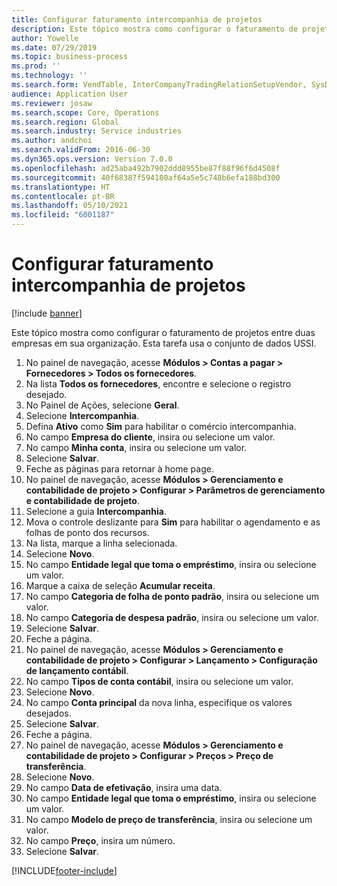 ```yaml
---
title: Configurar faturamento intercompanhia de projetos
description: Este tópico mostra como configurar o faturamento de projetos entre duas empresas em sua organização.
author: Yowelle
ms.date: 07/29/2019
ms.topic: business-process
ms.prod: ''
ms.technology: ''
ms.search.form: VendTable, InterCompanyTradingRelationSetupVendor, SysDataAreaSelectLookup, ProjParameters, ProjPosting, ProjTransferPrice
audience: Application User
ms.reviewer: josaw
ms.search.scope: Core, Operations
ms.search.region: Global
ms.search.industry: Service industries
ms.author: andchoi
ms.search.validFrom: 2016-06-30
ms.dyn365.ops.version: Version 7.0.0
ms.openlocfilehash: ad25aba492b7902ddd8955be87f88f96f6d4508f
ms.sourcegitcommit: 40f68387f594180af64a5e5c748b6efa188bd300
ms.translationtype: HT
ms.contentlocale: pt-BR
ms.lasthandoff: 05/10/2021
ms.locfileid: "6001187"
---
```

# <a name="configure-intercompany-project-invoicing"></a>Configurar faturamento intercompanhia de projetos

[!include [banner](../../includes/banner.md)]

Este tópico mostra como configurar o faturamento de projetos entre duas empresas em sua organização. Esta tarefa usa o conjunto de dados USSI.

1. No painel de navegação, acesse **Módulos > Contas a pagar > Fornecedores > Todos os fornecedores**.
2. Na lista **Todos os fornecedores**, encontre e selecione o registro desejado.
3. No Painel de Ações, selecione **Geral**.
4. Selecione **Intercompanhia**.
5. Defina **Ativo** como **Sim** para habilitar o comércio intercompanhia.
6. No campo **Empresa do cliente**, insira ou selecione um valor.
7. No campo **Minha conta**, insira ou selecione um valor.
8. Selecione **Salvar**.
9. Feche as páginas para retornar à home page.
10. No painel de navegação, acesse **Módulos > Gerenciamento e contabilidade de projeto > Configurar > Parâmetros de gerenciamento e contabilidade de projeto**.
11. Selecione a guia **Intercompanhia**.
12. Mova o controle deslizante para **Sim** para habilitar o agendamento e as folhas de ponto dos recursos.
13. Na lista, marque a linha selecionada.
14. Selecione **Novo**.
15. No campo **Entidade legal que toma o empréstimo**, insira ou selecione um valor.
16. Marque a caixa de seleção **Acumular receita**.
17. No campo **Categoria de folha de ponto padrão**, insira ou selecione um valor.
18. No campo **Categoria de despesa padrão**, insira ou selecione um valor.
19. Selecione **Salvar**.
20. Feche a página.
21. No painel de navegação, acesse **Módulos > Gerenciamento e contabilidade de projeto > Configurar > Lançamento > Configuração de lançamento contábil**.
22. No campo **Tipos de conta contábil**, insira ou selecione um valor.
23. Selecione **Novo**.
24. No campo **Conta principal** da nova linha, especifique os valores desejados.
25. Selecione **Salvar**.
26. Feche a página.
27. No painel de navegação, acesse **Módulos > Gerenciamento e contabilidade de projeto > Configurar > Preços > Preço de transferência**.
28. Selecione **Novo**.
29. No campo **Data de efetivação**, insira uma data.
30. No campo **Entidade legal que toma o empréstimo**, insira ou selecione um valor.
31. No campo **Modelo de preço de transferência**, insira ou selecione um valor.
32. No campo **Preço**, insira um número.
33. Selecione **Salvar**.



[!INCLUDE[footer-include](../../includes/footer-banner.md)]